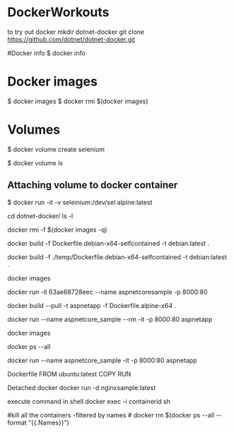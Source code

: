 # DockerWorkouts #
to try out docker
mkdir dotnet-docker
git clone https://github.com/dotnet/dotnet-docker.git

#Docker info
$ docker info

# Docker images #
$ docker images
$ docker rmi $(docker images)

# Volumes #

$ docker volume create selenium

$ docker volume ls

## Attaching volume to docker container ##
$ docker run -it -v seleinium:/dev/sel alpine:latest


cd dotnet-docker/
ls -l

docker rmi -f $(docker images -q)

docker build -f Dockerfile.debian-x64-selfcontained -t debian:latest .

docker build -f ./temp/Dockerfile.debian-x64-selfcontained -t debian:latest .

docker images

docker run -it 63ae68728eec --name aspnetcoresample -p 8000:80

docker build --pull -t aspnetapp -f Dockerfile.alpine-x64 .

docker run --name aspnetcore_sample --rm -it -p 8000:80 aspnetapp

docker images

docker ps --all

docker run --name aspnetcore_sample -it -p 8000:80 aspnetapp


Dockerfile
FROM ubuntu:latest
COPY
RUN

Detached docker 
docker run -d nginxsample:latest


execute command in shell
docker exec -i containerid sh

#kill all the containers -filtered by names #
docker rm $(docker ps --all --format "{{.Names}}")
